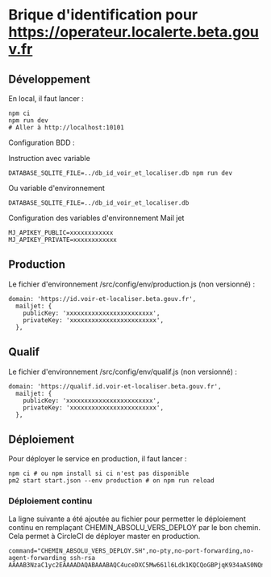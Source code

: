 # Brique d'identification pour https://operateur.localerte.beta.gouv.fr

## Développement

En local, il faut lancer :
```
npm ci
npm run dev
# Aller à http://localhost:10101
```

Configuration BDD :

Instruction avec variable

```
DATABASE_SQLITE_FILE=../db_id_voir_et_localiser.db npm run dev
```

Ou variable d'environnement

```
DATABASE_SQLITE_FILE=../db_id_voir_et_localiser.db
```

Configuration des variables d'environnement Mail jet

```
MJ_APIKEY_PUBLIC=xxxxxxxxxxxx
MJ_APIKEY_PRIVATE=xxxxxxxxxxxx
```

## Production

Le fichier d'environnement /src/config/env/production.js (non versionné) :

```
domain: 'https://id.voir-et-localiser.beta.gouv.fr',
  mailjet: {
    publicKey: 'xxxxxxxxxxxxxxxxxxxxxxxx',
    privateKey: 'xxxxxxxxxxxxxxxxxxxxxxxx',
  },

```

## Qualif

Le fichier d'environnement /src/config/env/qualif.js (non versionné) :

```
domain: 'https://qualif.id.voir-et-localiser.beta.gouv.fr',
  mailjet: {
    publicKey: 'xxxxxxxxxxxxxxxxxxxxxxxx',
    privateKey: 'xxxxxxxxxxxxxxxxxxxxxxxx',
  },

```

## Déploiement

Pour déployer le service en production, il faut lancer :
```
npm ci # ou npm install si ci n'est pas disponible
pm2 start start.json --env production # on npm run reload
```

### Déploiement continu

La ligne suivante a été ajoutée au fichier pour permetter le déploiement continu en remplaçant CHEMIN_ABSOLU_VERS_DEPLOY par le bon chemin. Cela permet à CircleCI de déployer master en production.

```
command="CHEMIN_ABSOLU_VERS_DEPLOY.SH",no-pty,no-port-forwarding,no-agent-forwarding ssh-rsa AAAAB3NzaC1yc2EAAAADAQABAAABAQC4uceDXC5Mw661l6Ldk1KQCQoGBPjqK934aAS0NQncPoQ+2AG2A/lzDvsXIGM6jBwNSPdG1BxzB9cV41DhWlm2c6OTvn3R+aQPSHKbqMLN678daA5xgG17C/hQMejp8m/LDbukXZX7Ru0FnGmX3tlU+uIAHqfCXpX+iuspLeh2PvpackSddX5anEhe76p2XYwDHQuDJWbfqK26MfIBHzGp2DQPMiZHfVFI5Sn3FYwTEG0YbZfUdHaxk0thscLYbr0w0cUhj/DnOLKhok1V+rp15SLT1SmkenMp9Wx9R8Hrr9YFWAwPqt7TZBu1K5zWm9BJBQwftCyyqx5y7D/1aHZt
```
